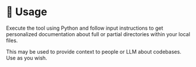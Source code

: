 # 🚀 Usage
Execute the tool using Python and follow input instructions to get personalized documentation about full or partial directories within your local files.

This may be used to provide context to people or LLM about codebases. Use as you wish.
